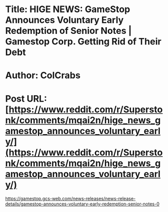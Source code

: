 # Title: HIGE NEWS: GameStop Announces Voluntary Early Redemption of Senior Notes | Gamestop Corp. Getting Rid of Their Debt
# Author: ColCrabs
# Post URL: [https://www.reddit.com/r/Superstonk/comments/mqai2n/hige_news_gamestop_announces_voluntary_early/](https://www.reddit.com/r/Superstonk/comments/mqai2n/hige_news_gamestop_announces_voluntary_early/)


https://gamestop.gcs-web.com/news-releases/news-release-details/gamestop-announces-voluntary-early-redemption-senior-notes-0